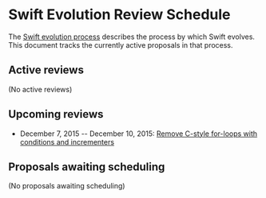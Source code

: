 # Swift Evolution Review Schedule

The [Swift evolution process][evolution-process] describes the process
by which Swift evolves. This document tracks the currently active
proposals in that process.

## Active reviews

(No active reviews)

## Upcoming reviews

* December 7, 2015 -- December 10, 2015: [Remove C-style for-loops with conditions and incrementers](https://github.com/apple/swift-evolution/blob/master/proposals/0007-remove-c-style-for-loops.md)

## Proposals awaiting scheduling

(No proposals awaiting scheduling)

[evolution-process]: process.md  "The Swift evolution process"

